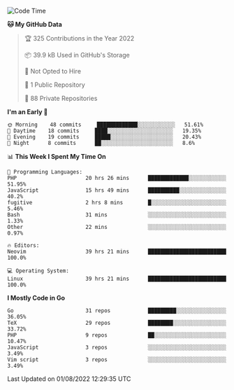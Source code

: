 
<!--START_SECTION:waka-->
![Code Time](http://img.shields.io/badge/Code%20Time-2%2C339%20hrs%2021%20mins-blue)

**🐱 My GitHub Data** 

> 🏆 325 Contributions in the Year 2022
 > 
> 📦 39.9 kB Used in GitHub's Storage 
 > 
> 🚫 Not Opted to Hire
 > 
> 📜 1 Public Repository 
 > 
> 🔑 88 Private Repositories  
 > 
**I'm an Early 🐤** 

```text
🌞 Morning    48 commits     █████████████░░░░░░░░░░░░   51.61% 
🌆 Daytime    18 commits     ████░░░░░░░░░░░░░░░░░░░░░   19.35% 
🌃 Evening    19 commits     █████░░░░░░░░░░░░░░░░░░░░   20.43% 
🌙 Night      8 commits      ██░░░░░░░░░░░░░░░░░░░░░░░   8.6%

```


📊 **This Week I Spent My Time On** 

```text
💬 Programming Languages: 
PHP                      20 hrs 26 mins      █████████████░░░░░░░░░░░░   51.95% 
JavaScript               15 hrs 49 mins      ██████████░░░░░░░░░░░░░░░   40.2% 
fugitive                 2 hrs 8 mins        █░░░░░░░░░░░░░░░░░░░░░░░░   5.46% 
Bash                     31 mins             ░░░░░░░░░░░░░░░░░░░░░░░░░   1.33% 
Other                    22 mins             ░░░░░░░░░░░░░░░░░░░░░░░░░   0.97%

🔥 Editors: 
Neovim                   39 hrs 21 mins      █████████████████████████   100.0%

💻 Operating System: 
Linux                    39 hrs 21 mins      █████████████████████████   100.0%

```

**I Mostly Code in Go** 

```text
Go                       31 repos            █████████░░░░░░░░░░░░░░░░   36.05% 
TeX                      29 repos            ████████░░░░░░░░░░░░░░░░░   33.72% 
PHP                      9 repos             ██░░░░░░░░░░░░░░░░░░░░░░░   10.47% 
JavaScript               3 repos             ░░░░░░░░░░░░░░░░░░░░░░░░░   3.49% 
Vim script               3 repos             ░░░░░░░░░░░░░░░░░░░░░░░░░   3.49%

```



 Last Updated on 01/08/2022 12:29:35 UTC
<!--END_SECTION:waka-->
